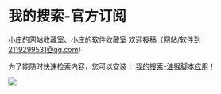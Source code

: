 # 我的搜索-官方订阅
小庄的网站收藏室、小庄的软件收藏室
欢迎投稿（网站/软件到2119299531@qq.com）

为了能随时快速检索内容，您可以安装：
[我的搜索-油猴脚本应用](https://greasyfork.org/zh-CN/scripts/457020-%E6%88%91%E7%9A%84%E6%90%9C%E7%B4%A2)！

![](https://cdn.jsdelivr.net/gh/18476305640/typora@master/images/2023/03/07/1678157884836.gif)

